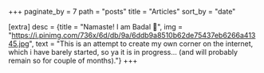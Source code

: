 +++
paginate_by = 7
path = "posts"
title = "Articles"
sort_by = "date"

[extra]
desc = {title = "Namaste! I am Badal 🙏", img = "https://i.pinimg.com/736x/6d/db/9a/6ddb9a8510b62de75437eb6266a41345.jpg", text = "This is an attempt to create my own corner on the internet, which i have barely started, so ya it is in progress... (and will probably remain so for couple of months)."}
+++
